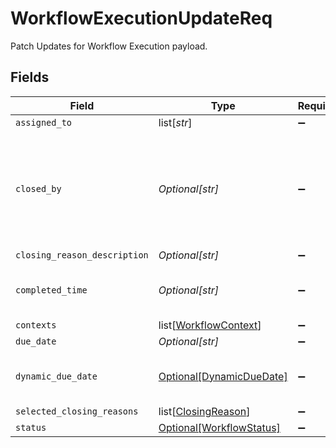 # WorkflowExecutionUpdateReq

Patch Updates for Workflow Execution payload.


## Fields

| Field                                                                                     | Type                                                                                      | Required                                                                                  | Description                                                                               |
| ----------------------------------------------------------------------------------------- | ----------------------------------------------------------------------------------------- | ----------------------------------------------------------------------------------------- | ----------------------------------------------------------------------------------------- |
| `assigned_to`                                                                             | list[*str*]                                                                               | :heavy_minus_sign:                                                                        | N/A                                                                                       |
| `closed_by`                                                                               | *Optional[str]*                                                                           | :heavy_minus_sign:                                                                        | id of the user / partner user who is closing the workflow. For partner pass orgId_userId. |
| `closing_reason_description`                                                              | *Optional[str]*                                                                           | :heavy_minus_sign:                                                                        | N/A                                                                                       |
| `completed_time`                                                                          | *Optional[str]*                                                                           | :heavy_minus_sign:                                                                        | Completed time of the workflow execution                                                  |
| `contexts`                                                                                | list[[WorkflowContext](../../models/shared/workflowcontext.md)]                           | :heavy_minus_sign:                                                                        | N/A                                                                                       |
| `due_date`                                                                                | *Optional[str]*                                                                           | :heavy_minus_sign:                                                                        | N/A                                                                                       |
| `dynamic_due_date`                                                                        | [Optional[DynamicDueDate]](../../models/shared/dynamicduedate.md)                         | :heavy_minus_sign:                                                                        | set a Duedate for a step then a specific                                                  |
| `selected_closing_reasons`                                                                | list[[ClosingReason](../../models/shared/closingreason.md)]                               | :heavy_minus_sign:                                                                        | N/A                                                                                       |
| `status`                                                                                  | [Optional[WorkflowStatus]](../../models/shared/workflowstatus.md)                         | :heavy_minus_sign:                                                                        | N/A                                                                                       |